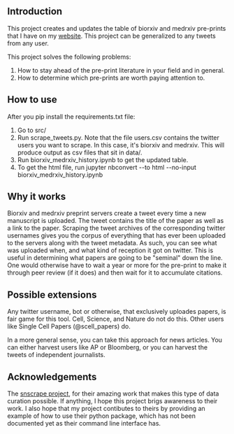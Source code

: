 
## Introduction
This project creates and updates the table of biorxiv and medrxiv pre-prints that I have on my [website](https://tjburns08.github.io/biorxiv_medrxiv_history.html). This project can be generalized to any tweets from any user.

This project solves the following problems:
1. How to stay ahead of the pre-print literature in your field and in general.
2. How to determine which pre-prints are worth paying attention to. 

## How to use
After you pip install the requirements.txt file:
1. Go to src/
2. Run scrape_tweets.py. Note that the file users.csv contains the twitter users you want to scrape. In this case, it's biorxiv and medrxiv. This will produce output as csv files that sit in data/.
3. Run biorxiv_medrxiv_history.ipynb to get the updated table. 
4. To get the html file, run jupyter nbconvert --to html --no-input biorxiv_medrxiv_history.ipynb

## Why it works
Biorxiv and medrxiv preprint servers create a tweet every time a new manuscript is uploaded. The tweet contains the title of the paper as well as a link to the paper. Scraping the tweet archives of the corresponding twitter usernames gives you the corpus of everything that has ever been uploaded to the servers along with the tweet metadata. As such, you can see what was uploaded when, and what kind of reception it got on twitter. This is useful in determining what papers are going to be "seminal" down the line. One would otherwise have to wait a year or more for the pre-print to make it through peer review (if it does) and then wait for it to accumulate citations. 

## Possible extensions
Any twitter username, bot or otherwise, that exclusively uploades papers, is fair game for this tool. Cell, Science, and Nature do not do this. Other users like Single Cell Papers (@scell_papers) do. 

In a more general sense, you can take this approach for news articles. You can either harvest users like AP or Bloomberg, or you can harvest the tweets of independent journalists. 

## Acknowledgements
The [snscrape project](https://github.com/JustAnotherArchivist/snscrape), for their amazing work that makes this type of data curation possible. If anything, I hope this project brigs awareness to their work. I also hope that my project contibutes to theirs by providing an example of how to use their python package, which has not been documented yet as their command line interface has. 